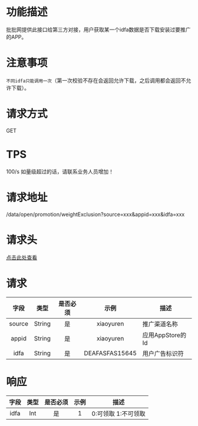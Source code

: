 # 功能描述
批批网提供此接口给第三方对接，用户获取某一个idfa数据是否下载安装过要推广的APP。



# 注意事项
`不同idfa只能调用一次`（第一次校验不存在会返回允许下载，之后调用都会返回不允许下载）。



# 请求方式
GET



# TPS
100/s 如量级超过的话，请联系业务人员增加！



# 请求地址
/data/open/promotion/weightExclusion?source=xxx&appid=xxx&idfa=xxx



# 请求头
[点击此处查看](../统一请求头部及签名方式.md)



# 请求
  字段  |  类型  |  是否必须  |  示例  |  描述  
:------------------------------:|:---------------:|:------:|:-----------------------------------:|-----------------------------------
  source |  String  |  是  | xiaoyuren |  推广渠道名称
  appid  |  String  |  是  | xiaoyuren |  应用AppStore的Id
  idfa   |  String  |  是  | DEAFASFAS15645 |  用户广告标识符

# 响应
  字段  |  类型  |  是否必须  |  示例  |  描述
:------------------------------:|:---------------:|:------:|:-----------------------------------:|-----------------------------------
  idfa |  Int  |  是  | 1 |  0:可领取 1:不可领取


